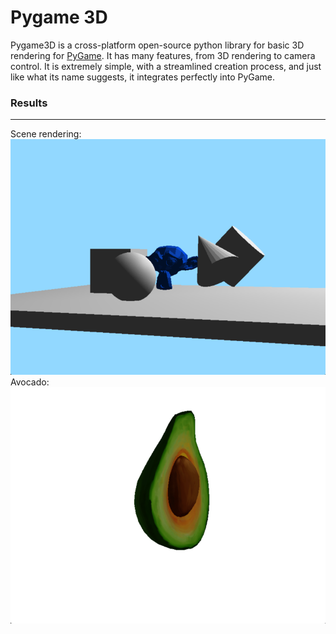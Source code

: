 # Pygame 3D
Pygame3D is a cross-platform open-source python library for basic 3D rendering for [PyGame](https://www.pygame.org/). It has many features, from 3D rendering to camera control. It is extremely simple, with a streamlined creation process, and just like what its name suggests, it integrates perfectly into PyGame.

### Results
______
Scene rendering:
![](assets/screenshot1.png)
Avocado:
![](assets/screenshot2.png)
